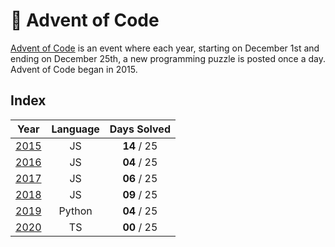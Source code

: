 # :christmas_tree: Advent of Code

[Advent of Code](https://adventofcode.com/) is an event where each year, starting on December 1st and ending on December 25th, a new programming puzzle is posted once a day. Advent of Code began in 2015.

## Index

|      Year     | Language | Days Solved |
|:-------------:|:--------:|:-----------:|
| [2015](2015/) |    JS    | **14** / 25 |
| [2016](2016/) |    JS    | **04** / 25 |
| [2017](2017/) |    JS    | **06** / 25 |
| [2018](2018/) |    JS    | **09** / 25 |
| [2019](2019/) |  Python  | **04** / 25 |
| [2020](2020/) |    TS    | **00** / 25 |
